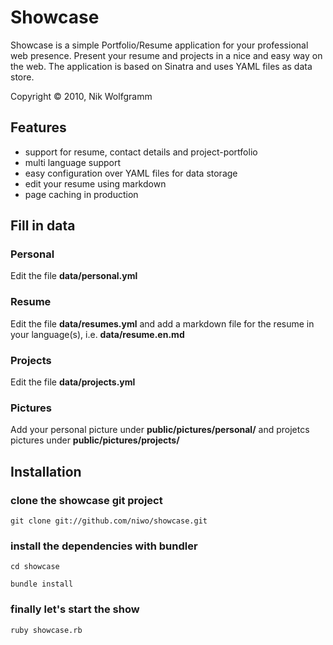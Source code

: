 # Showcase #
Showcase is a simple Portfolio/Resume application for your professional web presence.
Present your resume and projects in a nice and easy way on the web.
The application is based on Sinatra and uses YAML files as data store.

Copyright © 2010, Nik Wolfgramm

## Features ##
- support for resume, contact details and project-portfolio
- multi language support
- easy configuration over YAML files for data storage
- edit your resume using markdown
- page caching in production

## Fill in data ##

### Personal ###
Edit the file __data/personal.yml__

### Resume ###
Edit the file __data/resumes.yml__ and add a markdown file for the resume in your language(s), i.e. __data/resume.en.md__

### Projects ###
Edit the file __data/projects.yml__

### Pictures ###
Add your personal picture under __public/pictures/personal/__ and projetcs pictures under __public/pictures/projects/__


## Installation ##
### clone the showcase git project ###

`git clone git://github.com/niwo/showcase.git`

### install the dependencies with bundler ###

`cd showcase`

`bundle install`

### finally let's start the show ###

`ruby showcase.rb`